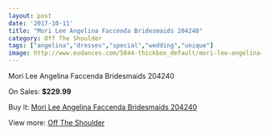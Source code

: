 ```yaml
---
layout: post
date: '2017-10-11'
title: "Mori Lee Angelina Faccenda Bridesmaids 204240"
category: Off The Shoulder
tags: ["angelina","dresses","special","wedding","unique"]
image: http://www.eudances.com/5844-thickbox_default/mori-lee-angelina-faccenda-bridesmaids-204240.jpg
---
```

Mori Lee Angelina Faccenda Bridesmaids 204240

On Sales: **$229.99**
<a href="https://www.eudances.com/en/off-the-shoulder/2054-mori-lee-angelina-faccenda-bridesmaids-204240.html"><amp-img layout="responsive" width="600" height="600" src="//www.eudances.com/5844-thickbox_default/mori-lee-angelina-faccenda-bridesmaids-204240.jpg" alt="Mori Lee Angelina Faccenda Bridesmaids 204240 0" /></a>
<a href="https://www.eudances.com/en/off-the-shoulder/2054-mori-lee-angelina-faccenda-bridesmaids-204240.html"><amp-img layout="responsive" width="600" height="600" src="//www.eudances.com/5846-thickbox_default/mori-lee-angelina-faccenda-bridesmaids-204240.jpg" alt="Mori Lee Angelina Faccenda Bridesmaids 204240 1" /></a>
<a href="https://www.eudances.com/en/off-the-shoulder/2054-mori-lee-angelina-faccenda-bridesmaids-204240.html"><amp-img layout="responsive" width="600" height="600" src="//www.eudances.com/5845-thickbox_default/mori-lee-angelina-faccenda-bridesmaids-204240.jpg" alt="Mori Lee Angelina Faccenda Bridesmaids 204240 2" /></a>

Buy it: [Mori Lee Angelina Faccenda Bridesmaids 204240](https://www.eudances.com/en/off-the-shoulder/2054-mori-lee-angelina-faccenda-bridesmaids-204240.html "Mori Lee Angelina Faccenda Bridesmaids 204240")

View more: [Off The Shoulder](https://www.eudances.com/en/22-off-the-shoulder "Off The Shoulder")